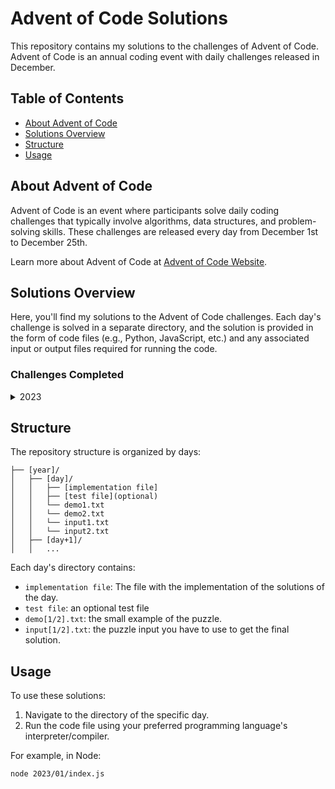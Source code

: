 # Advent of Code Solutions

This repository contains my solutions to the challenges of Advent of Code. Advent of Code is an annual coding event with daily challenges released in December.

## Table of Contents

- [About Advent of Code](#about-advent-of-code)
- [Solutions Overview](#solutions-overview)
- [Structure](#structure)
- [Usage](#usage)

## About Advent of Code

Advent of Code is an event where participants solve daily coding challenges that typically involve algorithms, data structures, and problem-solving skills. These challenges are released every day from December 1st to December 25th.

Learn more about Advent of Code at [Advent of Code Website](https://adventofcode.com/).

## Solutions Overview

Here, you'll find my solutions to the Advent of Code challenges. Each day's challenge is solved in a separate directory, and the solution is provided in the form of code files (e.g., Python, JavaScript, etc.) and any associated input or output files required for running the code.

### Challenges Completed

<details>
  <summary>2023</summary>

- [x] Day 1
</details>



## Structure

The repository structure is organized by days:

```
├── [year]/
│   ├── [day]/
│   │   ├── [implementation file]
│   │   ├── [test file](optional)
│   │   └── demo1.txt
│   │   └── demo2.txt
│   │   └── input1.txt
│   │   └── input2.txt
│   ├── [day+1]/
│   │   ...

```

Each day's directory contains:
- `implementation file`: The file with the implementation of the solutions of the day.
- `test file`: an optional test file
- `demo[1/2].txt`: the small example of the puzzle.
- `input[1/2].txt`: the puzzle input you have to use to get the final solution.

## Usage

To use these solutions:

1. Navigate to the directory of the specific day.
2. Run the code file using your preferred programming language's interpreter/compiler.

For example, in Node:

```bash
node 2023/01/index.js
